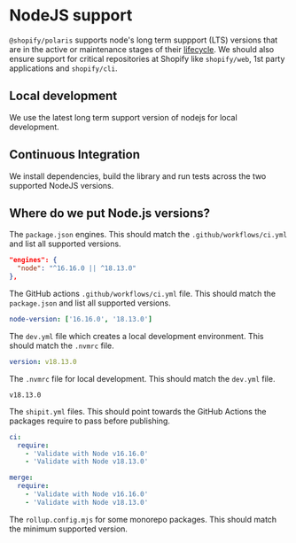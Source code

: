 # NodeJS support

`@shopify/polaris` supports node's long term suppport (LTS) versions that are in the active or maintenance stages of their [lifecycle](https://nodejs.org/en/about/releases/). We should also ensure support for critical repositories at Shopify like `shopify/web`, 1st party applications and `shopify/cli`.

## Local development

We use the latest long term support version of nodejs for local development.

## Continuous Integration

We install dependencies, build the library and run tests across the two supported NodeJS versions.

## Where do we put Node.js versions?

The `package.json` engines. This should match the `.github/workflows/ci.yml` and list all supported versions.

```json
"engines": {
  "node": "^16.16.0 || ^18.13.0"
},
```

The GitHub actions `.github/workflows/ci.yml` file. This should match the `package.json` and list all supported versions.

```yml
node-version: ['16.16.0', '18.13.0']
```

The `dev.yml` file which creates a local development environment. This should match the `.nvmrc` file.

```yml
version: v18.13.0
```

The `.nvmrc` file for local development. This should match the `dev.yml` file.

```
v18.13.0
```

The `shipit.yml` files. This should point towards the GitHub Actions the packages require to pass before publishing.

```yml
ci:
  require:
    - 'Validate with Node v16.16.0'
    - 'Validate with Node v18.13.0'

merge:
  require:
    - 'Validate with Node v16.16.0'
    - 'Validate with Node v18.13.0'
```

The `rollup.config.mjs` for some monorepo packages. This should match the minimum supported version.
